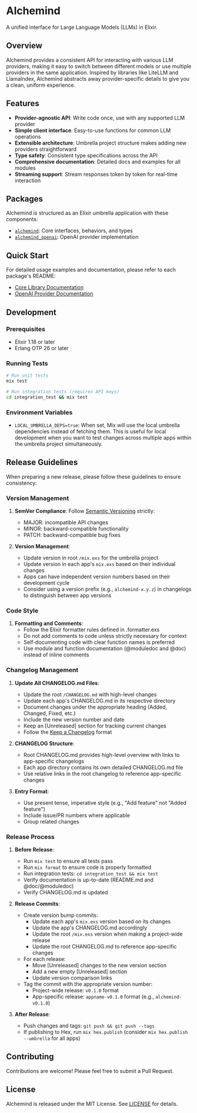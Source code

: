 # Alchemind

A unified interface for Large Language Models (LLMs) in Elixir.

## Overview

Alchemind provides a consistent API for interacting with various LLM providers, making it easy to switch between different models or use multiple providers in the same application. Inspired by libraries like LiteLLM and LlamaIndex, Alchemind abstracts away provider-specific details to give you a clean, uniform experience.

## Features

- **Provider-agnostic API**: Write code once, use with any supported LLM provider
- **Simple client interface**: Easy-to-use functions for common LLM operations
- **Extensible architecture**: Umbrella project structure makes adding new providers straightforward
- **Type safety**: Consistent type specifications across the API
- **Comprehensive documentation**: Detailed docs and examples for all modules
- **Streaming support**: Stream responses token by token for real-time interaction

## Packages

Alchemind is structured as an Elixir umbrella application with these components:

- [`alchemind`](apps/alchemind/README.md): Core interfaces, behaviors, and types
- [`alchemind_openai`](apps/alchemind_openai/README.md): OpenAI provider implementation

## Quick Start

For detailed usage examples and documentation, please refer to each package's README:
- [Core Library Documentation](apps/alchemind/README.md)
- [OpenAI Provider Documentation](apps/alchemind_openai/README.md)

## Development

### Prerequisites

- Elixir 1.18 or later
- Erlang OTP 26 or later

### Running Tests

```bash
# Run unit tests
mix test

# Run integration tests (requires API keys)
cd integration_test && mix test
```

### Environment Variables

- `LOCAL_UMBRELLA_DEPS=true`: When set, Mix will use the local umbrella dependencies instead of fetching them. This is useful for local development when you want to test changes across multiple apps within the umbrella project simultaneously.

## Release Guidelines

When preparing a new release, please follow these guidelines to ensure consistency:

### Version Management

1. **SemVer Compliance**: Follow [Semantic Versioning](https://semver.org/) strictly:
   - MAJOR: incompatible API changes
   - MINOR: backward-compatible functionality
   - PATCH: backward-compatible bug fixes

2. **Version Management**:
   - Update version in root `/mix.exs` for the umbrella project
   - Update version in each app's `mix.exs` based on their individual changes
   - Apps can have independent version numbers based on their development cycle
   - Consider using a version prefix (e.g., `alchemind-x.y.z`) in changelogs to distinguish between app versions

### Code Style

1. **Formatting and Comments**:
   - Follow the Elixir formatter rules defined in .formatter.exs
   - Do not add comments to code unless strictly necessary for context
   - Self-documenting code with clear function names is preferred
   - Use module and function documentation (@moduledoc and @doc) instead of inline comments

### Changelog Management

1. **Update All CHANGELOG.md Files**:
   - Update the root `/CHANGELOG.md` with high-level changes
   - Update each app's CHANGELOG.md in its respective directory
   - Document changes under the appropriate heading (Added, Changed, Fixed, etc.)
   - Include the new version number and date
   - Keep an [Unreleased] section for tracking current changes
   - Follow the [Keep a Changelog](https://keepachangelog.com/) format

2. **CHANGELOG Structure**:
   - Root CHANGELOG.md provides high-level overview with links to app-specific changelogs
   - Each app directory contains its own detailed CHANGELOG.md file
   - Use relative links in the root changelog to reference app-specific changes

3. **Entry Format**:
   - Use present tense, imperative style (e.g., "Add feature" not "Added feature")
   - Include issue/PR numbers where applicable
   - Group related changes

### Release Process

1. **Before Release**:
   - Run `mix test` to ensure all tests pass
   - Run `mix format` to ensure code is properly formatted
   - Run integration tests: `cd integration_test && mix test`
   - Verify documentation is up-to-date (README.md and @doc/@moduledoc)
   - Verify CHANGELOG.md is updated

2. **Release Commits**:
   - Create version bump commits:
     - Update each app's `mix.exs` version based on its changes
     - Update the app's CHANGELOG.md accordingly
     - Update the root `/mix.exs` version when making a project-wide release
     - Update the root CHANGELOG.md to reference app-specific changes
   - For each release:
     - Move [Unreleased] changes to the new version section
     - Add a new empty [Unreleased] section
     - Update version comparison links
   - Tag the commit with the appropriate version number:
     - Project-wide release: `v0.1.0` format
     - App-specific release: `appname-v0.1.0` format (e.g., `alchemind-v0.1.0`)

3. **After Release**:
   - Push changes and tags: `git push && git push --tags`
   - If publishing to Hex, run `mix hex.publish` (consider `mix hex.publish --umbrella` for all apps)

## Contributing

Contributions are welcome! Please feel free to submit a Pull Request.

## License

Alchemind is released under the MIT License. See [LICENSE](LICENSE) for details.